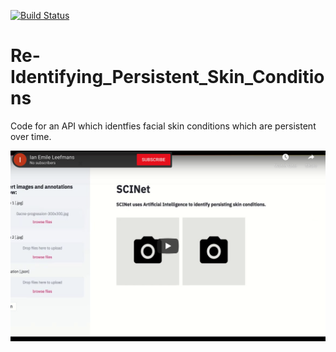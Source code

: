 [![Build Status](https://travis-ci.com/ileefmans/Re-Identifying_Persistent_Skin_Conditions.svg?token=uqQex7VxKszGWbK9PpaD&branch=master)](https://travis-ci.com/ileefmans/Re-Identifying_Persistent_Skin_Conditions)
# Re-Identifying_Persistent_Skin_Conditions

Code for an API which identfies facial skin conditions which are persistent over time.


[![Alt text](https://github.com/ileefmans/Re-Identifying_Persistent_Skin_Conditions/blob/master/images/Screen_Shot_2020-10-06.png)](https://www.youtube.com/watch?v=https://www.youtube.com/watch?v=fg9VBqtjan4)
